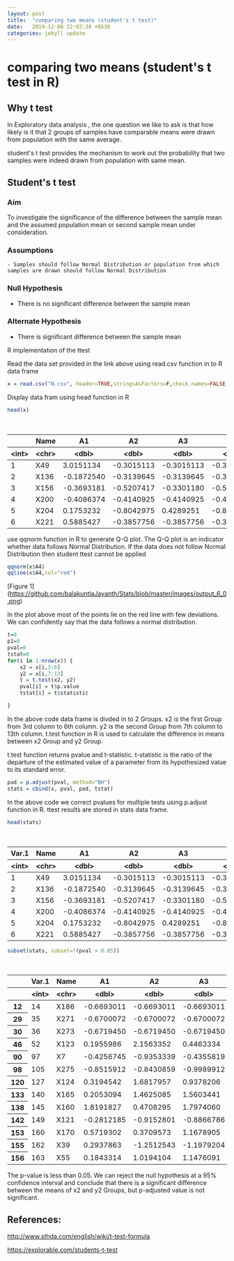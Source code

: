 ```yaml
---
layout: post
title:  "comparing two means (student's t test)"
date:   2019-12-08 22:02:38 +0530
categories: jekyll update
---
```


# comparing two means (student's t test in R) 
 
## Why t test

In Exploratory data analysis , the one question we like to ask is that how likely is it that 2 groups of samples have comparable means were drawn from population with the same average. 

student's t test provides the mechanism to work out the probability that  two samples were indeed drawn from population with same mean.

## Student's t test

### Aim

To investigate the significance of the difference between the sample mean and the assumed population mean or second sample mean under consideration.

### Assumptions

	- Samples should follow Normal Distribution or population from which samples are drawn should follow Normal Distribution


### Null Hypothesis

  -  There is no significant difference between the sample mean
  
### Alternate Hypothesis

  - There is significant difference between the sample mean

R implementation of the ttest

Read the data set provided in the link above using read.csv function in to R data frame


```R
x = read.csv("N.csv", header=TRUE,stringsAsFactors=F,check.names=FALSE, sep=",")
```

Display data fram using head function in R


```R
head(x)
```


<table>
<caption>A data.frame: 6 × 13</caption>
<thead>
	<tr><th scope=col></th><th scope=col>Name</th><th scope=col>A1</th><th scope=col>A2</th><th scope=col>A3</th><th scope=col>A4</th><th scope=col>A5</th><th scope=col>A6</th><th scope=col>A7</th><th scope=col>A8</th><th scope=col>A9</th><th scope=col>A10</th><th scope=col>A11</th></tr>
	<tr><th scope=col>&lt;int&gt;</th><th scope=col>&lt;chr&gt;</th><th scope=col>&lt;dbl&gt;</th><th scope=col>&lt;dbl&gt;</th><th scope=col>&lt;dbl&gt;</th><th scope=col>&lt;dbl&gt;</th><th scope=col>&lt;dbl&gt;</th><th scope=col>&lt;dbl&gt;</th><th scope=col>&lt;dbl&gt;</th><th scope=col>&lt;dbl&gt;</th><th scope=col>&lt;dbl&gt;</th><th scope=col>&lt;dbl&gt;</th><th scope=col>&lt;dbl&gt;</th></tr>
</thead>
<tbody>
	<tr><td>1</td><td>X49 </td><td> 3.0151134</td><td>-0.3015113</td><td>-0.3015113</td><td>-0.3015113</td><td>-0.3015113</td><td>-0.3015113</td><td>-0.3015113</td><td>-0.3015113</td><td>-0.3015113</td><td>-0.3015113</td><td>-0.30151134</td></tr>
	<tr><td>2</td><td>X136</td><td>-0.1872540</td><td>-0.3139645</td><td>-0.3139645</td><td>-0.3139645</td><td>-0.3139645</td><td>-0.3139645</td><td> 3.0129342</td><td>-0.3139645</td><td>-0.3139645</td><td>-0.3139645</td><td>-0.31396447</td></tr>
	<tr><td>3</td><td>X156</td><td>-0.3693181</td><td>-0.5207417</td><td>-0.3301180</td><td>-0.5207417</td><td>-0.5207417</td><td>-0.3105405</td><td>-0.5207417</td><td>-0.5207417</td><td> 0.9272113</td><td> 2.7278018</td><td>-0.04132816</td></tr>
	<tr><td>4</td><td>X200</td><td>-0.4086374</td><td>-0.4140925</td><td>-0.4140925</td><td>-0.4140925</td><td>-0.4140925</td><td>-0.4065199</td><td> 0.9226961</td><td>-0.4140925</td><td>-0.3984436</td><td>-0.4023895</td><td> 2.76375675</td></tr>
	<tr><td>5</td><td>X204</td><td> 0.1753232</td><td>-0.8042975</td><td> 0.4289251</td><td>-0.8042975</td><td>-0.8042975</td><td> 0.5555794</td><td>-0.8042975</td><td> 2.4827074</td><td> 0.1324423</td><td> 0.2465102</td><td>-0.80429751</td></tr>
	<tr><td>6</td><td>X221</td><td> 0.5885427</td><td>-0.3857756</td><td>-0.3857756</td><td>-0.3857756</td><td>-0.3857756</td><td>-0.3857756</td><td>-0.3857756</td><td> 2.8834376</td><td>-0.3857756</td><td>-0.3857756</td><td>-0.38577558</td></tr>
</tbody>
</table>



use qqnorm function in R to generate Q-Q plot. The Q-Q plot is an indicator whether data follows Normal Distribution. If the data does not follow Normal Distribution then student ttest cannot be applied


```R
qqnorm(x$A4)
qqline(x$A4,col="red")
```


[Figure 1] (https://github.com/balakuntlaJayanth/Stats/blob/master/images/output_6_0.png)


In the plot above most of the points lie on the red line with few deviations. We can confidently say that the data follows a normal distribution.


```R
t=0
p1=0
pval=0
tstat=0
for(i in 1:nrow(x)) {
	x2 = x[i,3:6]
	y2 = x[i,7:13]
	t = t.test(x2, y2)
	pval[i] = t$p.value
	tstat[i] = t$statistic

}
```

In the above code data frame is divded in to 2 Groups. x2 is the first Group from 3rd column to 6th column. y2 is the second Group from 7th column to 13th column. t.test function in R is used to calculate the difference in means between x2 Group and y2 Group. 

t.test function returns pvalue and t-statistic. 
t-statistic is the ratio of the departure of the estimated value of a parameter from its hypothesized value to its standard error.


```R
pad = p.adjust(pval, method="BH")
stats = cbind(x, pval, pad, tstat)
```

In the above code we correct pvalues for multiple tests using p.adjust function in R. ttest results are stored in stats data frame.


```R
head(stats)
```


<table>
<caption>A data.frame: 6 × 16</caption>
<thead>
	<tr><th scope=col>Var.1</th><th scope=col>Name</th><th scope=col>A1</th><th scope=col>A2</th><th scope=col>A3</th><th scope=col>A4</th><th scope=col>A5</th><th scope=col>A6</th><th scope=col>A7</th><th scope=col>A8</th><th scope=col>A9</th><th scope=col>A10</th><th scope=col>A11</th><th scope=col>pval</th><th scope=col>pad</th><th scope=col>tstat</th></tr>
	<tr><th scope=col>&lt;int&gt;</th><th scope=col>&lt;chr&gt;</th><th scope=col>&lt;dbl&gt;</th><th scope=col>&lt;dbl&gt;</th><th scope=col>&lt;dbl&gt;</th><th scope=col>&lt;dbl&gt;</th><th scope=col>&lt;dbl&gt;</th><th scope=col>&lt;dbl&gt;</th><th scope=col>&lt;dbl&gt;</th><th scope=col>&lt;dbl&gt;</th><th scope=col>&lt;dbl&gt;</th><th scope=col>&lt;dbl&gt;</th><th scope=col>&lt;dbl&gt;</th><th scope=col>&lt;dbl&gt;</th><th scope=col>&lt;dbl&gt;</th><th scope=col>&lt;dbl&gt;</th></tr>
</thead>
<tbody>
	<tr><td>1</td><td>X49 </td><td> 3.0151134</td><td>-0.3015113</td><td>-0.3015113</td><td>-0.3015113</td><td>-0.3015113</td><td>-0.3015113</td><td>-0.3015113</td><td>-0.3015113</td><td>-0.3015113</td><td>-0.3015113</td><td>-0.30151134</td><td>0.3910022</td><td>0.5647810</td><td> 1.0000000</td></tr>
	<tr><td>2</td><td>X136</td><td>-0.1872540</td><td>-0.3139645</td><td>-0.3139645</td><td>-0.3139645</td><td>-0.3139645</td><td>-0.3139645</td><td> 3.0129342</td><td>-0.3139645</td><td>-0.3139645</td><td>-0.3139645</td><td>-0.31396447</td><td>0.3873432</td><td>0.5647810</td><td>-0.9312821</td></tr>
	<tr><td>3</td><td>X156</td><td>-0.3693181</td><td>-0.5207417</td><td>-0.3301180</td><td>-0.5207417</td><td>-0.5207417</td><td>-0.3105405</td><td>-0.5207417</td><td>-0.5207417</td><td> 0.9272113</td><td> 2.7278018</td><td>-0.04132816</td><td>0.1864342</td><td>0.5647810</td><td>-1.4870467</td></tr>
	<tr><td>4</td><td>X200</td><td>-0.4086374</td><td>-0.4140925</td><td>-0.4140925</td><td>-0.4140925</td><td>-0.4140925</td><td>-0.4065199</td><td> 0.9226961</td><td>-0.4140925</td><td>-0.3984436</td><td>-0.4023895</td><td> 2.76375675</td><td>0.2091658</td><td>0.5647810</td><td>-1.4066138</td></tr>
	<tr><td>5</td><td>X204</td><td> 0.1753232</td><td>-0.8042975</td><td> 0.4289251</td><td>-0.8042975</td><td>-0.8042975</td><td> 0.5555794</td><td>-0.8042975</td><td> 2.4827074</td><td> 0.1324423</td><td> 0.2465102</td><td>-0.80429751</td><td>0.4919976</td><td>0.6504375</td><td>-0.7162770</td></tr>
	<tr><td>6</td><td>X221</td><td> 0.5885427</td><td>-0.3857756</td><td>-0.3857756</td><td>-0.3857756</td><td>-0.3857756</td><td>-0.3857756</td><td>-0.3857756</td><td> 2.8834376</td><td>-0.3857756</td><td>-0.3857756</td><td>-0.38577558</td><td>0.6819921</td><td>0.7654012</td><td>-0.4242198</td></tr>
</tbody>
</table>




```R
subset(stats, subset=!(pval > 0.05))
```


<table>
<caption>A data.frame: 13 × 16</caption>
<thead>
	<tr><th></th><th scope=col>Var.1</th><th scope=col>Name</th><th scope=col>A1</th><th scope=col>A2</th><th scope=col>A3</th><th scope=col>A4</th><th scope=col>A5</th><th scope=col>A6</th><th scope=col>A7</th><th scope=col>A8</th><th scope=col>A9</th><th scope=col>A10</th><th scope=col>A11</th><th scope=col>pval</th><th scope=col>pad</th><th scope=col>tstat</th></tr>
	<tr><th></th><th scope=col>&lt;int&gt;</th><th scope=col>&lt;chr&gt;</th><th scope=col>&lt;dbl&gt;</th><th scope=col>&lt;dbl&gt;</th><th scope=col>&lt;dbl&gt;</th><th scope=col>&lt;dbl&gt;</th><th scope=col>&lt;dbl&gt;</th><th scope=col>&lt;dbl&gt;</th><th scope=col>&lt;dbl&gt;</th><th scope=col>&lt;dbl&gt;</th><th scope=col>&lt;dbl&gt;</th><th scope=col>&lt;dbl&gt;</th><th scope=col>&lt;dbl&gt;</th><th scope=col>&lt;dbl&gt;</th><th scope=col>&lt;dbl&gt;</th><th scope=col>&lt;dbl&gt;</th></tr>
</thead>
<tbody>
	<tr><th scope=row>12</th><td> 14</td><td>X186</td><td>-0.6693011</td><td>-0.6693011</td><td>-0.6693011</td><td>-0.6693011</td><td> 0.14885695</td><td>-0.09169779</td><td> 0.37116226</td><td>-0.6693011</td><td> 2.7126600</td><td>-0.2229739</td><td> 0.4284979</td><td>0.043901396</td><td>0.5102410</td><td>-2.543026</td></tr>
	<tr><th scope=row>29</th><td> 35</td><td>X271</td><td>-0.6700072</td><td>-0.6700072</td><td>-0.6700072</td><td>-0.6700072</td><td> 0.04992135</td><td> 2.37953326</td><td>-0.67000724</td><td> 1.1727799</td><td>-0.6700072</td><td> 0.5082173</td><td>-0.0904083</td><td>0.043680771</td><td>0.5102410</td><td>-2.546763</td></tr>
	<tr><th scope=row>30</th><td> 36</td><td>X273</td><td>-0.6719450</td><td>-0.6719450</td><td>-0.6719450</td><td>-0.6719450</td><td>-0.10422101</td><td>-0.67194501</td><td> 0.95252099</td><td> 2.2344390</td><td>-0.6719450</td><td>-0.2073806</td><td> 1.1563117</td><td>0.043079981</td><td>0.5102410</td><td>-2.557042</td></tr>
	<tr><th scope=row>46</th><td> 52</td><td>X123</td><td> 0.1955986</td><td> 2.1563352</td><td> 0.4463334</td><td> 1.3441760</td><td>-0.77293355</td><td> 0.23542896</td><td>-0.77293355</td><td>-0.7729335</td><td>-0.7729335</td><td>-0.5132045</td><td>-0.7729335</td><td>0.030138763</td><td>0.5102410</td><td> 3.464191</td></tr>
	<tr><th scope=row>90</th><td> 97</td><td>X7  </td><td>-0.4256745</td><td>-0.9353339</td><td>-0.4355819</td><td>-0.8948819</td><td> 0.99087812</td><td>-0.94799248</td><td>-0.32230670</td><td> 0.4219958</td><td> 1.8088859</td><td> 1.4294959</td><td>-0.6894843</td><td>0.041895883</td><td>0.5102410</td><td>-2.462587</td></tr>
	<tr><th scope=row>98</th><td>105</td><td>X275</td><td>-0.8515912</td><td>-0.8430859</td><td>-0.9989912</td><td>-0.7942543</td><td> 2.10819980</td><td>-0.53398601</td><td>-0.09500707</td><td> 1.2905780</td><td> 0.7106198</td><td> 0.1175591</td><td>-0.1100409</td><td>0.007833551</td><td>0.3055085</td><td>-3.864929</td></tr>
	<tr><th scope=row>120</th><td>127</td><td>X124</td><td> 0.3194542</td><td> 1.6817957</td><td> 0.9378206</td><td> 0.9283728</td><td>-0.67983858</td><td> 0.22292039</td><td> 0.71051638</td><td>-1.0739499</td><td>-0.9208991</td><td>-0.9055368</td><td>-1.2206557</td><td>0.004774362</td><td>0.3055085</td><td> 3.875425</td></tr>
	<tr><th scope=row>133</th><td>140</td><td>X165</td><td> 0.2053094</td><td> 1.4625085</td><td> 1.5603441</td><td> 1.3229935</td><td>-0.86399204</td><td>-0.24328420</td><td>-0.08488758</td><td>-0.8479875</td><td>-0.8407899</td><td>-0.8460182</td><td>-0.8241960</td><td>0.006205478</td><td>0.3055085</td><td> 5.271144</td></tr>
	<tr><th scope=row>138</th><td>145</td><td>X160</td><td> 1.8191827</td><td> 0.4708295</td><td> 1.7974060</td><td>-0.1382339</td><td>-0.83865180</td><td> 0.23835624</td><td>-0.26748836</td><td>-0.8031789</td><td>-0.7172601</td><td>-0.7113505</td><td>-0.8496108</td><td>0.044816019</td><td>0.5102410</td><td> 3.020945</td></tr>
	<tr><th scope=row>142</th><td>149</td><td>X121</td><td>-0.2812185</td><td>-0.9152801</td><td>-0.8866786</td><td>-0.9913631</td><td> 1.18185779</td><td>-0.76768559</td><td>-0.35269876</td><td>-0.2568829</td><td> 0.6385433</td><td> 0.5195321</td><td> 2.1118743</td><td>0.018942149</td><td>0.5102410</td><td>-2.939178</td></tr>
	<tr><th scope=row>153</th><td>160</td><td>X170</td><td> 0.5719302</td><td> 0.3709573</td><td> 1.1678905</td><td> 0.6523675</td><td>-0.79378456</td><td> 1.99351754</td><td>-0.79419360</td><td>-0.7713272</td><td>-0.7963749</td><td>-0.7953060</td><td>-0.8056769</td><td>0.036948546</td><td>0.5102410</td><td> 2.508601</td></tr>
	<tr><th scope=row>155</th><td>162</td><td>X39 </td><td> 0.2937863</td><td>-1.2512543</td><td>-1.1979204</td><td>-1.2441692</td><td> 0.20257218</td><td>-0.67692400</td><td>-0.17815514</td><td> 1.3910457</td><td> 1.1239213</td><td> 1.2452769</td><td> 0.2918207</td><td>0.029987639</td><td>0.5102410</td><td>-2.761462</td></tr>
	<tr><th scope=row>156</th><td>163</td><td>X55 </td><td> 0.1843314</td><td> 1.0194104</td><td> 1.1476091</td><td> 1.3258378</td><td>-0.28342894</td><td> 0.82655230</td><td>-1.23229401</td><td> 0.2415810</td><td>-1.0166000</td><td>-0.9852899</td><td>-1.2277090</td><td>0.005601582</td><td>0.3055085</td><td> 3.642307</td></tr>
</tbody>
</table>



The p-value is less than 0.05. We can reject the null hypothesis at a 95% confidence interval and conclude that there is a significant difference between the means of x2 and y2 Groups, but p-adjusted value is not significant.

## References:

http://www.sthda.com/english/wiki/t-test-formula

https://explorable.com/students-t-test